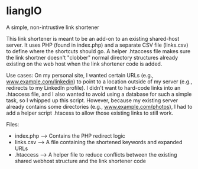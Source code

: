 # liangIO
A simple, non-intrustive link shortener

This link shortener is meant to be an add-on to an existing shared-host server.  It uses PHP (found in index.php) and a separate CSV file (links.csv) to define where the shortcuts should go.  A helper .htaccess file makes sure the link shortner doesn't "clobber" normal directory structures already existing on the web host when the link shortener code is added.

Use cases:
On my personal site, I wanted certain URLs (e.g., www.example.com/linkedin) to point to a location outside of my server (e.g., redirects to my LinkedIn profile).  I didn't want to hard-code links into an .htaccess file, and I also wanted to avoid using a database for such a simple task, so I whipped up this script.  However, because my existing server already contains some directories (e.g., www.example.com/photos), I had to add a helper script .htacess to allow those existing links to still work.

Files:
- index.php --> Contains the PHP redirect logic
- links.csv --> A file containing the shortened keywords and expanded URLs
- .htaccess --> A helper file to reduce conflicts between the existing shared webhost structure and the link shortener code

